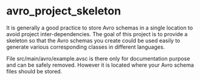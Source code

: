 # avro_project_skeleton
It is generally a good practice to store Avro schemas in a single location to avoid project inter-dependencies. The goal of this project is to provide a skeleton so that the Avro schemas you create could be used easily to generate various corresponding classes in different languages.

File src/main/avro/example.avsc is there only for documentation purpose and can be safely removed. However it is located where your Avro schema files should be stored.
